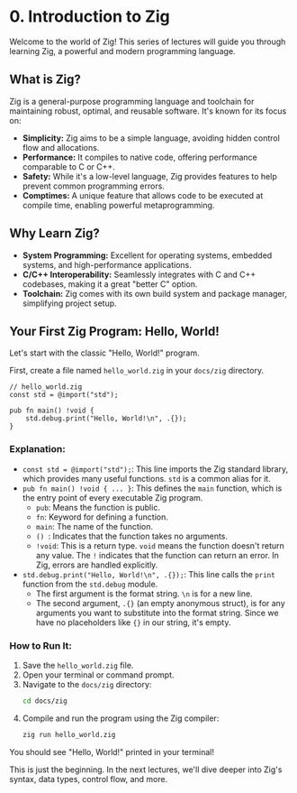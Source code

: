 # 0. Introduction to Zig

Welcome to the world of Zig! This series of lectures will guide you through learning Zig, a powerful and modern programming language.

## What is Zig?

Zig is a general-purpose programming language and toolchain for maintaining robust, optimal, and reusable software. It's known for its focus on:

*   **Simplicity:** Zig aims to be a simple language, avoiding hidden control flow and allocations.
*   **Performance:** It compiles to native code, offering performance comparable to C or C++.
*   **Safety:** While it's a low-level language, Zig provides features to help prevent common programming errors.
*   **Comptimes:** A unique feature that allows code to be executed at compile time, enabling powerful metaprogramming.

## Why Learn Zig?

*   **System Programming:** Excellent for operating systems, embedded systems, and high-performance applications.
*   **C/C++ Interoperability:** Seamlessly integrates with C and C++ codebases, making it a great "better C" option.
*   **Toolchain:** Zig comes with its own build system and package manager, simplifying project setup.

## Your First Zig Program: Hello, World!

Let's start with the classic "Hello, World!" program.

First, create a file named `hello_world.zig` in your `docs/zig` directory.

```zig
// hello_world.zig
const std = @import("std");

pub fn main() !void {
    std.debug.print("Hello, World!\n", .{});
}
```

### Explanation:

*   `const std = @import("std");`: This line imports the Zig standard library, which provides many useful functions. `std` is a common alias for it.
*   `pub fn main() !void { ... }`: This defines the `main` function, which is the entry point of every executable Zig program.
    *   `pub`: Means the function is public.
    *   `fn`: Keyword for defining a function.
    *   `main`: The name of the function.
    *   `() `: Indicates that the function takes no arguments.
    *   `!void`: This is a return type. `void` means the function doesn't return any value. The `!` indicates that the function can return an error. In Zig, errors are handled explicitly.
*   `std.debug.print("Hello, World!\n", .{});`: This line calls the `print` function from the `std.debug` module.
    *   The first argument is the format string. `\n` is for a new line.
    *   The second argument, `.{}` (an empty anonymous struct), is for any arguments you want to substitute into the format string. Since we have no placeholders like `{}` in our string, it's empty.

### How to Run It:

1.  Save the `hello_world.zig` file.
2.  Open your terminal or command prompt.
3.  Navigate to the `docs/zig` directory:
    ```bash
    cd docs/zig
    ```
4.  Compile and run the program using the Zig compiler:
    ```bash
    zig run hello_world.zig
    ```

You should see "Hello, World!" printed in your terminal!

This is just the beginning. In the next lectures, we'll dive deeper into Zig's syntax, data types, control flow, and more.
